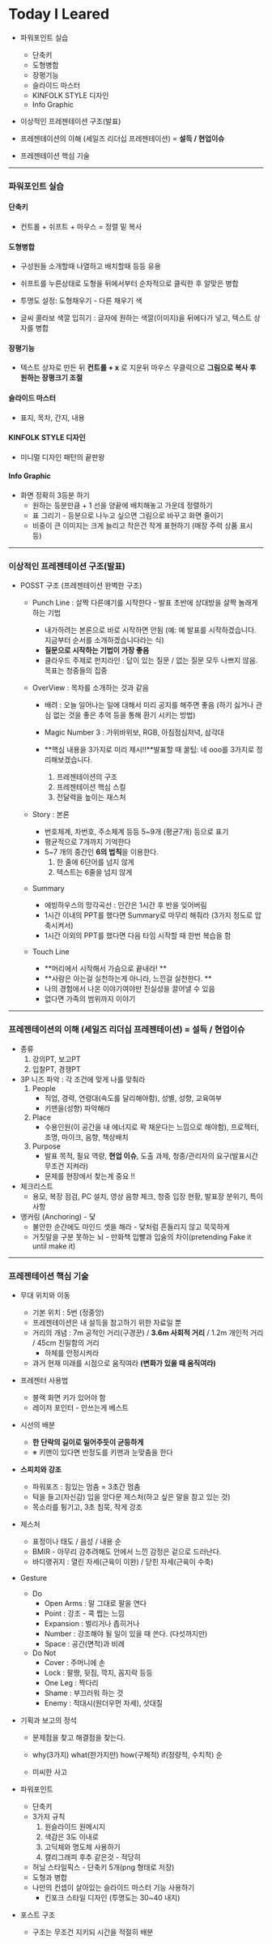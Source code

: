 # Today I Leared

* 파워포인트 실습

  * 단축키
  * 도형병합
  * 장평기능
  * 슬라이드 마스터
  * KINFOLK STYLE 디자인
  * Info Graphic
* 이상적인 프레젠테이션 구조(발표)
* 프레젠테이션의 이해 (세일즈 리더십 프레젠테이션) = **설득 / 현업이슈**
* 프레젠테이션 핵심 기술

---



### 파워포인트 실습

#### 단축키

* 컨트롤 + 쉬프트 + 마우스 = 정렬 밑 복사

#### 도형병합

* 구성원들 소개할때 나열하고 배치할때 등등 유용
* 쉬프트를 누른상태로 도형을 뒤에서부터 순차적으로 클릭한 후 알맞은 병합

* 투명도 설정: 도형채우기 - 다른 채우기 색
* 글씨 콜라보 색깔 입히기 : 글자에 원하는 색깔(이미지)을 뒤에다가 넣고, 텍스트 상자를 병합

#### 장평기능

* 텍스트 상자로 만든 뒤 **컨트롤 + x** 로 지운뒤 마우스 우클릭으로 **그림으로 복사 후 원하는 장평크기 조절**

#### 슬라이드 마스터

* 표지, 목차, 간지, 내용

#### KINFOLK STYLE 디자인

* 미니멀 디자인 패턴의 끝판왕

#### Info Graphic

* 화면 정확히 3등분 하기
  * 원하는 등분만큼 + 1 선을 양끝에 배치해놓고 가운데 정렬하기
  * 표 그리기 - 등분으로 나누고 싶으면 그림으로 바꾸고 화면 줄이기
  * 비중이 큰 이미지는 크게 늘리고 작은건 작게 표현하기 (매장 주력 상품 표시 등)

---



### 이상적인 프레젠테이션 구조(발표)

* POSST 구조 (프레젠테이션 완벽한 구조)

  * Punch Line : 살짝 다른얘기를 시작한다 - 발표 초반에 상대방을 살짝 놀래게 하는 기법

    * 내가하려는 본론으로 바로 시작하면 안됨 (예: 예 발표를 시작하겠습니다. 지금부터 순서를 소개하겠습니다라는 식)
    * **질문으로 시작하는 기법이 가장 좋음**
    * 클라우드 주제로 펀치라인 : 답이 있는 질문 / 없는 질문 모두 나쁘지 않음. 목표는 청중들의 집중

  * OverView : 목차를 소개하는 것과 같음

    * 배려 : 오늘 일어나는 일에 대해서 미리 공지를 해주면 좋음 (하기 싫거나 관심 없는 것을 좋은 추억 등을 통해 환기 시키는 방법)

    * Magic Number 3 : 가위바위보, RGB, 아침점심저녁, 삼각대
    * **핵심 내용을 3가지로 미리 제시!!**발표할 때 꿀팁: 네 ooo를 3가지로 정리해보겠습니다.
      1. 프레젠테이션의 구조
      2. 프레젠테이션 핵심 스킬
      3. 전달력을 높이는 재스처

  * Story : 본론

    * 번호체계, 차번호, 주소체계 등등 5~9개 (평균7개) 등으로 표기
    * 평균적으로 7개까지 기억한다
    * 5~7 개의 중간인 **6의 법칙**을 이용한다.
      1. 한 줄에 6단어를 넘지 않게
      2. 텍스트는 6줄을 넘지 않게

  * Summary

    * 에빙하우스의 망각곡선 : 인간은 1시간 후 반을 잊어버림
    * 1시간 이내의 PPT를 했다면 Summary로 마무리 해줘라 (3가지 정도로 압축시켜서)
    * 1시간 이외의 PPT를 했다면 다음 타임 시작할 때 한번 복습을 함

  * Touch Line

    * **머리에서 시작해서 가슴으로 끝내라! **
    * **사람은 아는걸 실천하는게 아니라, 느낀걸 실천한다. **
    * 나의 경험에서 나온 이야기여야만 진실성을 끌어낼 수 있음
    * 없다면 가족의 범위까지 이야기

---



### 프레젠테이션의 이해 (세일즈 리더십 프레젠테이션) = **설득 / 현업이슈**

* 종류
  1. 강의PT, 보고PT
  2. 입찰PT, 경쟁PT
* 3P 니즈 파악 : 각 조건에 맞게 나를 맞춰라
  1. People
     * 직업, 경력, 연령대(속도를 달리해야함), 성별, 성향, 교육여부
     * 키맨을(성향) 파악해라
  2. Place
     * 수용인원(이 공간을 내 에너지로 꽉 채운다는 느낌으로 해야함), 프로젝터, 조명, 마이크, 음향, 책상배치
  3. Purpose
     * 발표 목적, 필요 역량, **현업 이슈**, 도출 과제, 청중/관리자의 요구(발표시간 무조건 지켜라)
     * 문제를 현장에서 찾는게 중요 !!
* 체크리스트
  * 용모, 복장 점검, PC 설치, 영상 음향 체크, 청중 입장 현황, 발표장 분위기, 특이사항
* 앵커링 (Anchoring) - 닻
  * 불안한 순간에도 마인드 셋을 해라 - 닻처럼 흔들리지 않고 묵묵하게
  * 거짓말을 구분 못하는 뇌 - 만화책 입빨과 입술의 차이(pretending Fake it until make it)

---



### 프레젠테이션 핵심 기술

* 무대 위치와 이동

  * 기본 위치 : 5번 (정중앙)

  - 프레젠테이션은 내 설득을 참고하기 위한 자료일 뿐
  - 거리의 개념 : 7m 공적인 거리(구경꾼) / **3.6m 사회적 거리** / 1.2m 개인적 거리 / 45cm 친밀함의 거리
    * 하체를 안정시켜라
  - 과거 현재 미래를 시점으로 움직여라 **(변화가 있을 때 움직여라)**

* 프레젠터 사용법

  * 블랙 화면 키가 있어야 함
  * 레이저 포인터 - 안쓰는게 베스트

* 시선의 배분

  * **한 단락의 길이로 밀어주듯이 균등하게**
  * ※ 키맨이 있다면 반정도를 키맨과 눈맞춤을 한다

* **스피치와 강조**

  * 파워포즈 : 힘있는 멈춤 = 3초간 멈춤
  * 턱을 들고(자신감) 입을 앙다문 제스처(하고 싶은 말을 참고 있는 것)
  * 목소리를 튕기고, 3초 침묵, 작게 강조

* 제스처
  * 표정이나 태도  / 음성 / 내용 순
  * BMIR - 아무리 감추려해도 안에서 느낀 감정은 겉으로 드러난다. 
  * 바디랭귀지 : 열린 자세(근육이 이완) / 닫힌 자세(근육이 수축)
* Gesture
  * Do
    * Open Arms : 말 그대로 팔을 연다
    * Point : 강조 - 콕 찝는 느낌
    * Expansion : 벌리거나 좁히거나
    * Number : 강조해야 될 일이 있을 때 쓴다. (다섯까지만)
    * Space : 공간(면적)과 비례
  * Do Not
    * Cover : 주머니에 손
    * Lock : 팔짱, 뒷짐, 깍지, 꼼지락 등등
    * One Leg : 짝다리
    * Shame : 부끄러워 하는 것
    * Enemy : 적대시(원더우먼 자세), 삿대질



* 기획과 보고의 정석

  * 문제점을 찾고 해결점을 찾는다.

  * why(3가지) what(한가지만) how(구체적) if(정량적, 수치적) 순
  * 미씨한 사고

* 파워포인트

  * 단축키
  * 3가지 규칙
    1. 원슬라이드 원메시지
    2. 색감은 3도 이내로
    3. 고딕체와 명도체 사용하기
    4. 캘리그래피 후추 같은것 - 적당히
  * 허닐 스타일픽스 - 단축키 5개(png 형태로 저장)
  * 도형과 병합
  * 나만의 컨셉이 살아있는 슬라이드 마스터 기능 사용하기
    * 킨포크 스타일 디자인 (투명도는 30~40 내지)

* 포스트 구조

  * 구조는 무조건 지키되 시간을 적절히 배분

